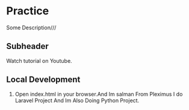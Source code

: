 # Practice 
Some Description///

## Subheader

Watch tutorial on Youtube.

## Local Development 

1. Open index.html in your browser.And Im salman From Pleximus I do Laravel Project And Im Also Doing Python Project.